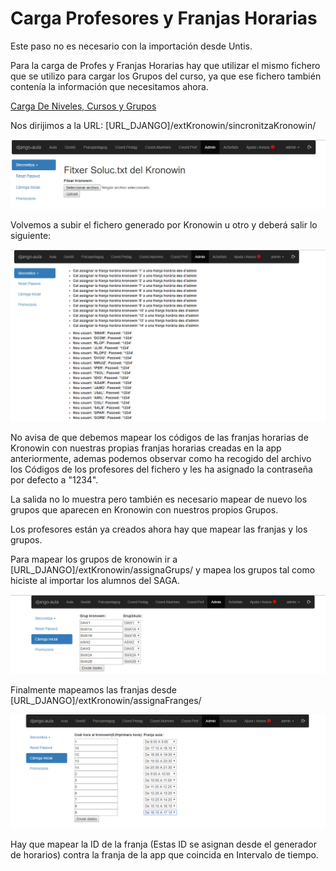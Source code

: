 # Carga Profesores y Franjas Horarias

Este paso no es necesario con la importación desde Untis.

Para la carga de Profes y Franjas Horarias hay que utilizar el mismo fichero que se utilizo para cargar los Grupos del curso, ya que ese fichero también contenía la información que necesitamos ahora.

[Carga De Niveles, Cursos y Grupos](creacion-de-niveles-cursos-y-grupos.md)

Nos dirijimos a la URL: \[URL\_DJANGO\]/extKronowin/sincronitzaKronowin/

![](../../.gitbook/assets/image%20%2828%29.png)

Volvemos a subir el fichero generado por Kronowin u otro y deberá salir lo siguiente:

![](../../.gitbook/assets/image%20%287%29.png)

No avisa de que debemos mapear los códigos de las franjas horarias de Kronowin con nuestras propias franjas horarias creadas en la app anteriormente, ademas podemos observar como ha recogido del archivo los Códigos de los profesores del fichero y les ha asignado la contraseña por defecto a "1234".

La salida no lo muestra pero también es necesario mapear de nuevo los grupos que aparecen en Kronowin con nuestros propios Grupos.

Los profesores están ya creados ahora hay que mapear las franjas y los grupos.

Para mapear los grupos de kronowin ir a \[URL\_DJANGO\]/extKronowin/assignaGrups/ y mapea los grupos tal como hiciste al importar los alumnos del SAGA.

![](../../.gitbook/assets/image%20%2818%29.png)

Finalmente mapeamos las franjas desde \[URL\_DJANGO\]/extKronowin/assignaFranges/

![](../../.gitbook/assets/image%20%283%29.png)

Hay que mapear la ID de la franja \(Estas ID se asignan desde el generador de horarios\) contra la franja de la app que coincida en Intervalo de tiempo.

